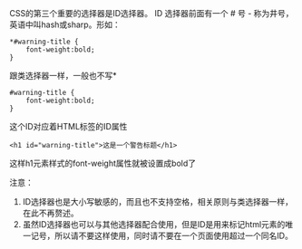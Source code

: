 CSS的第三个重要的选择器是ID选择器。
ID 选择器前面有一个 # 号 - 称为井号，英语中叫hash或sharp。形如：

    *#warning-title {
        font-weight:bold;
    }

跟类选择器一样，一般也不写*

    #warning-title {
        font-weight:bold;
    }

这个ID对应着HTML标签的ID属性

    <h1 id="warning-title">这是一个警告标题</h1>

这样h1元素样式的font-weight属性就被设置成bold了

注意：

1. ID选择器也是大小写敏感的，而且也不支持空格，相关原则与类选择器一样，在此不再赘述。
2. 虽然ID选择器也可以与其他选择器配合使用，但是ID是用来标记html元素的唯一记号，所以请不要这样使用，同时请不要在一个页面使用超过一个同名ID。


